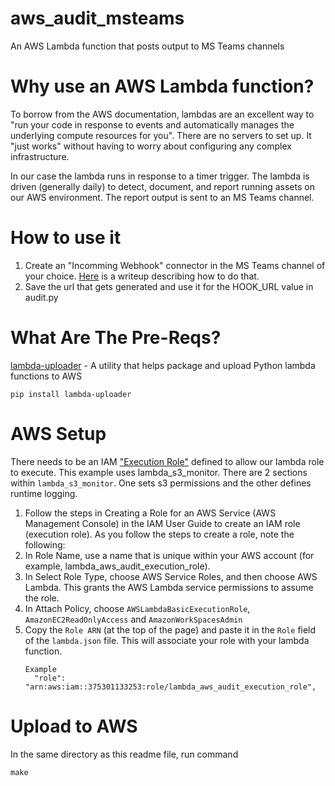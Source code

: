 # aws_audit_msteams
An AWS Lambda function that posts output to MS Teams channels

# Why use an AWS Lambda function?
To borrow from the AWS documentation, lambdas are an excellent way to "run your code in response to events and automatically manages the underlying compute resources for you".  There are no servers to set up.  It "just works" without having to worry about configuring any complex infrastructure.  

In our case the lambda runs in response to a timer trigger.  The lambda is driven (generally daily) to detect, document, and report running assets on our AWS environment. The report output is sent to an MS Teams channel.   

# How to use it
1. Create an "Incomming Webhook" connector in the MS Teams channel of your choice.  [Here](https://docs.microsoft.com/en-us/outlook/actionable-messages/send-via-connectors#sending-actionable-messages-via-office-365-connectors) is a writeup describing how to do that.
2. Save the url that gets generated and use it for the HOOK_URL value in audit.py

# What Are The Pre-Reqs?
[lambda-uploader][1] - A utility that helps package and upload Python lambda functions to AWS

```
pip install lambda-uploader
```

# AWS Setup
There needs to be an IAM ["Execution Role"][2] defined to allow our lambda role to execute. This
example uses lambda_s3_monitor. There are 2 sections within `lambda_s3_monitor`.  One sets s3 permissions and the other defines runtime logging.

1. Follow the steps in Creating a Role for an AWS Service (AWS Management Console) in the IAM User Guide to create an IAM role (execution role). As you follow the steps to create a role, note the following:
2. In Role Name, use a name that is unique within your AWS account (for example, lambda_aws_audit_execution_role).
3. In Select Role Type, choose AWS Service Roles, and then choose AWS Lambda. This grants the AWS Lambda service permissions to assume the role.
4. In Attach Policy, choose `AWSLambdaBasicExecutionRole`, `AmazonEC2ReadOnlyAccess` and `AmazonWorkSpacesAdmin`
5. Copy the `Role ARN` (at the top of the page) and paste it in the `Role` field of the `lambda.json` file. This will associate your role with your lambda function.
    ```
    Example 
      "role": "arn:aws:iam::375301133253:role/lambda_aws_audit_execution_role",
    ```

# Upload to AWS
In the same directory as this readme file, run command
```
make
```

[1]: https://github.com/rackerlabs/lambda-uploader
[2]: https://docs.aws.amazon.com/lambda/latest/dg/intro-permission-model.html#lambda-intro-execution-role
